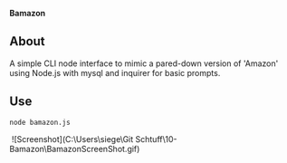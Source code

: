 **Bamazon**

## About

A simple CLI node interface to mimic a pared-down version of 'Amazon' using Node.js with mysql and inquirer for basic prompts.

## Use

```
node bamazon.js
```

 ![Screenshot](C:\Users\siege\Git Schtuff\10-Bamazon\BamazonScreenShot.gif)


